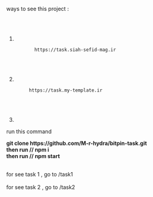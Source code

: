ways to see this project :

<br />
<br />

1.  <br />

               https://task.siah-sefid-mag.ir

    <br /><br />

2.  <br />

             https://task.my-template.ir

    <br /><br />

3.

run this command

<b>
    git clone https://github.com/M-r-hydra/bitpin-task.git 
<br />
    then run // npm i
<br />
    then run // npm start
</b>

<br />
<br />

for see task 1 , go to /task1
<br />
<br />
for see task 2 , go to /task2
